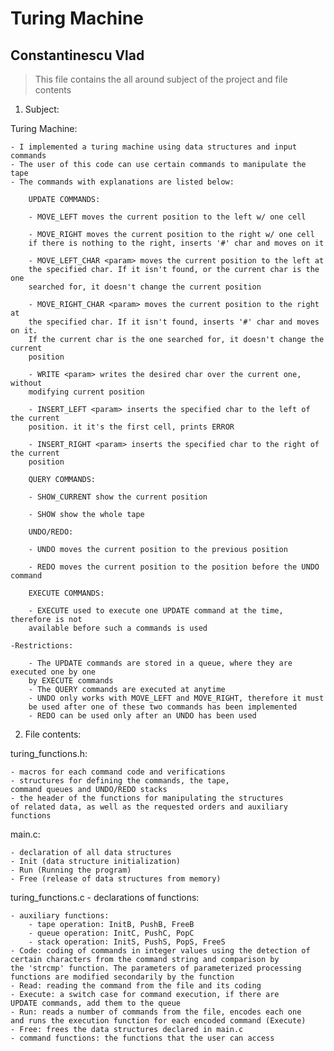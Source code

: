 # Turing Machine

## Constantinescu Vlad

>This file contains the all around subject of the project and file contents

1. Subject:

Turing Machine:
    
    - I implemented a turing machine using data structures and input commands
    - The user of this code can use certain commands to manipulate the tape
    - The commands with explanations are listed below:

        UPDATE COMMANDS:

        - MOVE_LEFT moves the current position to the left w/ one cell
   
        - MOVE_RIGHT moves the current position to the right w/ one cell
        if there is nothing to the right, inserts '#' char and moves on it

        - MOVE_LEFT_CHAR <param> moves the current position to the left at
        the specified char. If it isn't found, or the current char is the one
        searched for, it doesn't change the current position

        - MOVE_RIGHT_CHAR <param> moves the current position to the right at
        the specified char. If it isn't found, inserts '#' char and moves on it.
        If the current char is the one searched for, it doesn't change the current
        position

        - WRITE <param> writes the desired char over the current one, without
        modifying current position

        - INSERT_LEFT <param> inserts the specified char to the left of the current
        position. it it's the first cell, prints ERROR

        - INSERT_RIGHT <param> inserts the specified char to the right of the current
        position

        QUERY COMMANDS:

        - SHOW_CURRENT show the current position

        - SHOW show the whole tape

        UNDO/REDO:

        - UNDO moves the current position to the previous position

        - REDO moves the current position to the position before the UNDO command

        EXECUTE COMMANDS:

        - EXECUTE used to execute one UPDATE command at the time, therefore is not
        available before such a commands is used

    -Restrictions:

        - The UPDATE commands are stored in a queue, where they are executed one by one
        by EXECUTE commands
        - The QUERY commands are executed at anytime
        - UNDO only works with MOVE_LEFT and MOVE_RIGHT, therefore it must
        be used after one of these two commands has been implemented
        - REDO can be used only after an UNDO has been used

2. File contents:

turing_functions.h:

    - macros for each command code and verifications
    - structures for defining the commands, the tape,
    command queues and UNDO/REDO stacks
    - the header of the functions for manipulating the structures
    of related data, as well as the requested orders and auxiliary functions

main.c:

    - declaration of all data structures
    - Init (data structure initialization)
    - Run (Running the program)
    - Free (release of data structures from memory)

turing_functions.c - declarations of functions:

    - auxiliary functions:
        - tape operation: InitB, PushB, FreeB
        - queue operation: InitC, PushC, PopC
        - stack operation: InitS, PushS, PopS, FreeS
    - Code: coding of commands in integer values using the detection of
    certain characters from the command string and comparison by
    the 'strcmp' function. The parameters of parameterized processing
    functions are modified secondarily by the function
    - Read: reading the command from the file and its coding
    - Execute: a switch case for command execution, if there are
    UPDATE commands, add them to the queue
    - Run: reads a number of commands from the file, encodes each one
    and runs the execution function for each encoded command (Execute)
    - Free: frees the data structures declared in main.c
    - command functions: the functions that the user can access
